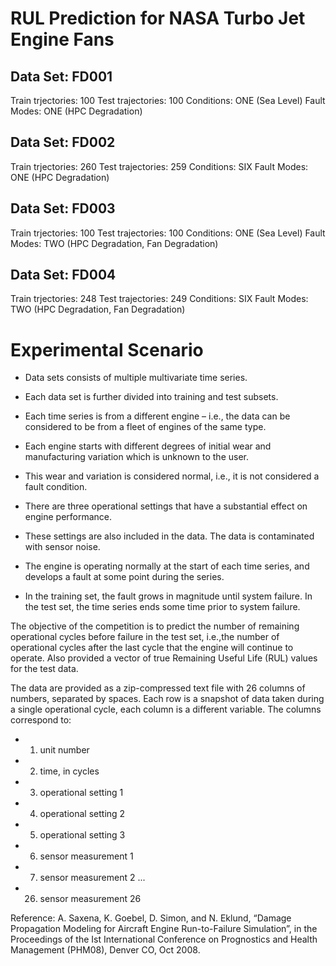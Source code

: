 # RUL Prediction for NASA Turbo Jet Engine Fans

## Data Set: FD001
Train trjectories: 100
Test trajectories: 100
Conditions: ONE (Sea Level)
Fault Modes: ONE (HPC Degradation)

## Data Set: FD002
Train trjectories: 260
Test trajectories: 259
Conditions: SIX 
Fault Modes: ONE (HPC Degradation)

## Data Set: FD003
Train trjectories: 100
Test trajectories: 100
Conditions: ONE (Sea Level)
Fault Modes: TWO (HPC Degradation, Fan Degradation)

## Data Set: FD004
Train trjectories: 248
Test trajectories: 249
Conditions: SIX 
Fault Modes: TWO (HPC Degradation, Fan Degradation)



# Experimental Scenario

+ Data sets consists of multiple multivariate time series. 
+ Each data set is further divided into training and test subsets. 
+ Each time series is from a different engine – i.e., the data can be considered to be from a fleet of engines of the same type. 
+ Each engine starts with different degrees of initial wear and manufacturing variation which is unknown to the user. 
+ This wear and variation is considered normal, i.e., it is not considered a fault condition. 
+ There are three operational settings that have a substantial effect on engine performance. 
+ These settings are also included in the data. The data is contaminated with sensor noise.

+ The engine is operating normally at the start of each time series, and develops a fault at some point during the series. 
+ In the training set, the fault grows in magnitude until system failure. In the test set, the time series ends some time prior to system failure.

The objective of the competition is to predict the number of remaining operational cycles before failure in the test set, i.e.,the number of operational cycles after the last cycle that the engine will continue to operate.
Also provided a vector of true Remaining Useful Life (RUL) values for the test data.

The data are provided as a zip-compressed text file with 26 columns of numbers, separated by spaces. 
Each row is a snapshot of data taken during a single operational cycle, each column is a different variable. The columns correspond to:
+ 1)	unit number
+ 2)	time, in cycles
+ 3)	operational setting 1
+ 4)	operational setting 2
+ 5)	operational setting 3
+ 6)	sensor measurement  1
+ 7)	sensor measurement  2
...
+ 26)	sensor measurement  26


Reference: A. Saxena, K. Goebel, D. Simon, and N. Eklund, “Damage Propagation Modeling for Aircraft Engine Run-to-Failure Simulation”, in the Proceedings of the Ist International Conference on Prognostics and Health Management (PHM08), Denver CO, Oct 2008.
